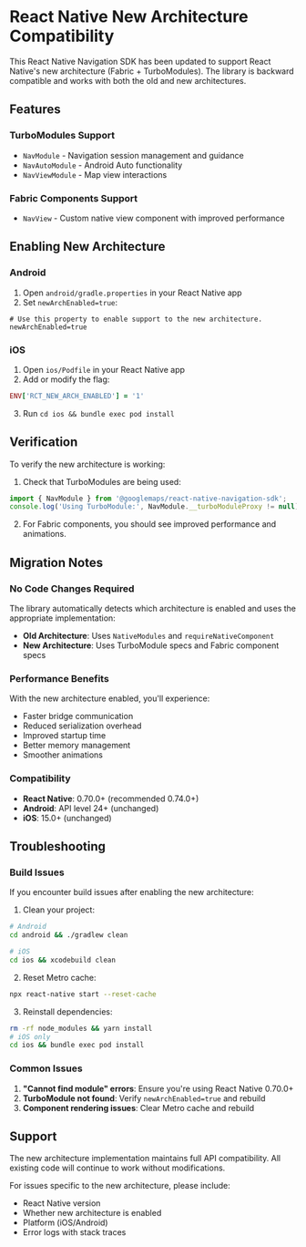 # React Native New Architecture Compatibility

This React Native Navigation SDK has been updated to support React Native's new architecture (Fabric + TurboModules). The library is backward compatible and works with both the old and new architectures.

## Features

### TurboModules Support
- `NavModule` - Navigation session management and guidance
- `NavAutoModule` - Android Auto functionality  
- `NavViewModule` - Map view interactions

### Fabric Components Support
- `NavView` - Custom native view component with improved performance

## Enabling New Architecture

### Android

1. Open `android/gradle.properties` in your React Native app
2. Set `newArchEnabled=true`:

```properties
# Use this property to enable support to the new architecture.
newArchEnabled=true
```

### iOS

1. Open `ios/Podfile` in your React Native app  
2. Add or modify the flag:

```ruby
ENV['RCT_NEW_ARCH_ENABLED'] = '1'
```

3. Run `cd ios && bundle exec pod install`

## Verification

To verify the new architecture is working:

1. Check that TurboModules are being used:
```javascript
import { NavModule } from '@googlemaps/react-native-navigation-sdk';
console.log('Using TurboModule:', NavModule.__turboModuleProxy != null);
```

2. For Fabric components, you should see improved performance and animations.

## Migration Notes

### No Code Changes Required
The library automatically detects which architecture is enabled and uses the appropriate implementation:

- **Old Architecture**: Uses `NativeModules` and `requireNativeComponent`
- **New Architecture**: Uses TurboModule specs and Fabric component specs

### Performance Benefits

With the new architecture enabled, you'll experience:

- Faster bridge communication
- Reduced serialization overhead  
- Improved startup time
- Better memory management
- Smoother animations

### Compatibility

- **React Native**: 0.70.0+ (recommended 0.74.0+)
- **Android**: API level 24+ (unchanged)
- **iOS**: 15.0+ (unchanged)

## Troubleshooting

### Build Issues

If you encounter build issues after enabling the new architecture:

1. Clean your project:
```bash
# Android
cd android && ./gradlew clean

# iOS  
cd ios && xcodebuild clean
```

2. Reset Metro cache:
```bash
npx react-native start --reset-cache
```

3. Reinstall dependencies:
```bash
rm -rf node_modules && yarn install
# iOS only
cd ios && bundle exec pod install
```

### Common Issues

1. **"Cannot find module" errors**: Ensure you're using React Native 0.70.0+
2. **TurboModule not found**: Verify `newArchEnabled=true` and rebuild
3. **Component rendering issues**: Clear Metro cache and rebuild

## Support

The new architecture implementation maintains full API compatibility. All existing code will continue to work without modifications.

For issues specific to the new architecture, please include:
- React Native version
- Whether new architecture is enabled
- Platform (iOS/Android)
- Error logs with stack traces
